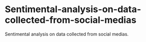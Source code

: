 # Sentimental-analysis-on-data-collected-from-social-medias
Sentimental analysis on data collected from social medias.
